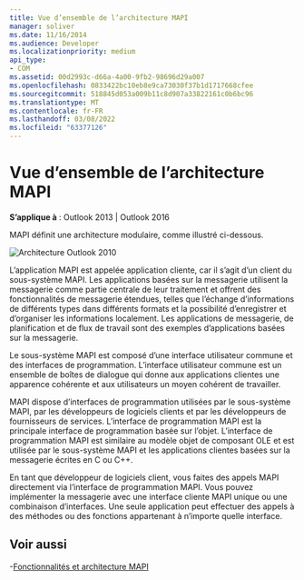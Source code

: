```yaml
---
title: Vue d’ensemble de l’architecture MAPI
manager: soliver
ms.date: 11/16/2014
ms.audience: Developer
ms.localizationpriority: medium
api_type:
- COM
ms.assetid: 00d2993c-d66a-4a00-9fb2-98696d29a007
ms.openlocfilehash: 0833422bc10eb8e9ca73030f37b1d1717668cfee
ms.sourcegitcommit: 518845d053a009b11c8d907a33822161c0b6bc96
ms.translationtype: MT
ms.contentlocale: fr-FR
ms.lasthandoff: 03/08/2022
ms.locfileid: "63377126"
---
```

# <a name="mapi-architecture-overview"></a>Vue d’ensemble de l’architecture MAPI
 
**S’applique à** : Outlook 2013 | Outlook 2016 
  
MAPI définit une architecture modulaire, comme illustré ci-dessous.  
  
![Architecture Outlook 2010](media/amapi_43.gif "Architecture Outlook 2010")
  
L’application MAPI est appelée application cliente, car il s’agit d’un client du sous-système MAPI. Les applications basées sur la messagerie utilisent la messagerie comme partie centrale de leur traitement et offrent des fonctionnalités de messagerie étendues, telles que l’échange d’informations de différents types dans différents formats et la possibilité d’enregistrer et d’organiser les informations localement. Les applications de messagerie, de planification et de flux de travail sont des exemples d’applications basées sur la messagerie.
  
Le sous-système MAPI est composé d’une interface utilisateur commune et des interfaces de programmation. L’interface utilisateur commune est un ensemble de boîtes de dialogue qui donne aux applications clientes une apparence cohérente et aux utilisateurs un moyen cohérent de travailler.
  
MAPI dispose d’interfaces de programmation utilisées par le sous-système MAPI, par les développeurs de logiciels clients et par les développeurs de fournisseurs de services. L’interface de programmation MAPI est la principale interface de programmation basée sur l’objet. L’interface de programmation MAPI est similaire au modèle objet de composant OLE et est utilisée par le sous-système MAPI et les applications clientes basées sur la messagerie écrites en C ou C++. 
  
En tant que développeur de logiciels client, vous faites des appels MAPI directement via l’interface de programmation MAPI. Vous pouvez implémenter la messagerie avec une interface cliente MAPI unique ou une combinaison d’interfaces. Une seule application peut effectuer des appels à des méthodes ou des fonctions appartenant à n’importe quelle interface.
  
## <a name="see-also"></a>Voir aussi

-[Fonctionnalités et architecture MAPI](mapi-features-and-architecture.md)

